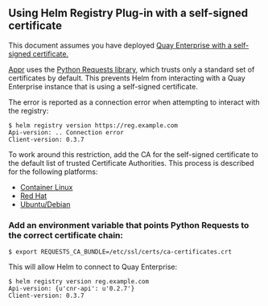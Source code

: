 ## Using Helm Registry Plug-in with a self-signed certificate

This document assumes you have deployed [Quay Enterprise with a self-signed certificate.][self-signed]

[Appr][appr] uses the [Python Requests library][python-requests], which trusts only a standard set of certificates by default. This prevents Helm from interacting with a Quay Enterprise instance that is using a self-signed certificate.

The error is reported as a connection error when attempting to interact with the registry:

```
$ helm registry version https://reg.example.com
Api-version: .. Connection error
Client-version: 0.3.7
```

To work around this restriction, add the CA for the self-signed certificate to the default list of trusted Certificate Authorities. This process is described for the following platforms:

- [Container Linux][container-linux]
- [Red Hat][red-hat]
- [Ubuntu/Debian][ubuntu]

### Add an environment variable that points Python Requests to the correct certificate chain:

```
$ export REQUESTS_CA_BUNDLE=/etc/ssl/certs/ca-certificates.crt
```

This will allow Helm to connect to Quay Enterprise:

````
$ helm registry version reg.example.com   
Api-version: {u'cnr-api': u'0.2.7'}
Client-version: 0.3.7
````


[appr]: https://github.com/app-registry/appr
[self-signed]: quay-ssl.md
[python-requests]: http://docs.python-requests.org/en/master/
[container-linux]: https://github.com/coreos/docs/blob/master/os/adding-certificate-authorities.md
[red-hat]: https://access.redhat.com/solutions/1519813
[ubuntu]: https://askubuntu.com/questions/73287/how-do-i-install-a-root-certificate
